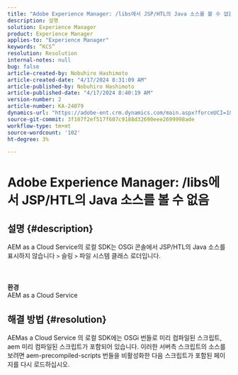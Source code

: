 ```yaml
---
title: "Adobe Experience Manager: /libs에서 JSP/HTL의 Java 소스를 볼 수 없음"
description: 설명
solution: Experience Manager
product: Experience Manager
applies-to: "Experience Manager"
keywords: “KCS”
resolution: Resolution
internal-notes: null
bug: false
article-created-by: Nobuhiro Hashimoto
article-created-date: "4/17/2024 8:31:09 AM"
article-published-by: Nobuhiro Hashimoto
article-published-date: "4/17/2024 8:40:19 AM"
version-number: 2
article-number: KA-24079
dynamics-url: "https://adobe-ent.crm.dynamics.com/main.aspx?forceUCI=1&pagetype=entityrecord&etn=knowledgearticle&id=8d6654d3-94fc-ee11-a1fe-6045bd045872"
source-git-commit: 3f107f2ef517f607c9188d32690eee2699998ade
workflow-type: tm+mt
source-wordcount: '102'
ht-degree: 3%

---
```


# Adobe Experience Manager: /libs에서 JSP/HTL의 Java 소스를 볼 수 없음

## 설명 {#description}

AEM as a Cloud Service의 로컬 SDK는 OSGi 콘솔에서 JSP/HTL의 Java 소스를 표시하지 않습니다 `>`  슬링 `>`  파일 시스템 클래스 로더입니다.<br><br> <br><br><b>환경</b>
<br>AEM as a Cloud Service

## 해결 방법 {#resolution}


AEMas a Cloud Service 의 로컬 SDK에는 OSGi 번들로 미리 컴파일된 스크립트, aem 미리 컴파일된 스크립트가 포함되어 있습니다. 이러한 서버측 스크립트의 소스를 보려면 aem-precompiled-scripts 번들을 비활성화한 다음 스크립트가 포함된 페이지를 다시 로드하십시오.
